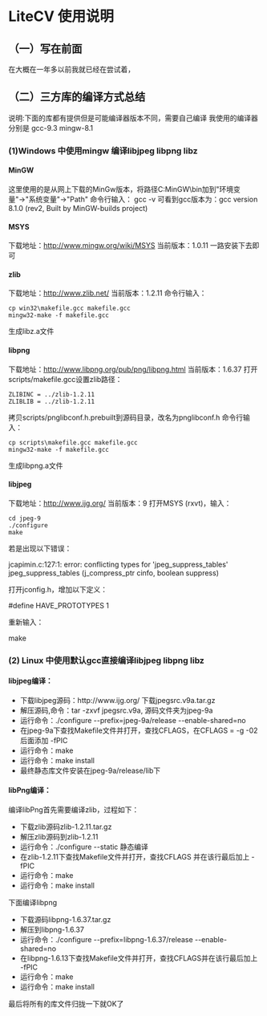 <!--
 * @Descripttion: 
 * @version: 
 * @Author: Yueyang
 * @email: 1700695611@qq.com
 * @Date: 2020-10-27 16:24:49
 * @LastEditors: Yueyang
 * @LastEditTime: 2020-11-01 11:29:01
-->
# LiteCV 使用说明
## （一）写在前面
在大概在一年多以前我就已经在尝试着，



## （二）三方库的编译方式总结

说明:下面的库都有提供但是可能编译器版本不同，需要自己编译
我使用的编译器分别是 gcc-9.3
                    mingw-8.1

### (1)Windows 中使用mingw 编译libjpeg libpng libz

#### MinGW
这里使用的是从网上下载的MinGw版本，将路径C:MinGW\bin加到"环境变量"→"系统变量"→"Path"
命令行输入：
gcc -v
可看到gcc版本为：gcc version 8.1.0 (rev2, Built by MinGW-builds project)

#### MSYS
下载地址：http://www.mingw.org/wiki/MSYS
当前版本：1.0.11
一路安装下去即可

#### zlib
下载地址：http://www.zlib.net/
当前版本：1.2.11
命令行输入：
	
    cp win32\makefile.gcc makefile.gcc
    mingw32-make -f makefile.gcc

生成libz.a文件

#### libpng

下载地址：http://www.libpng.org/pub/png/libpng.html
当前版本：1.6.37
打开scripts/makefile.gcc设置zlib路径：
	
    ZLIBINC = ../zlib-1.2.11
    ZLIBLIB = ../zlib-1.2.11

拷贝scripts/pnglibconf.h.prebuilt到源码目录，改名为pnglibconf.h
命令行输入：
		
    cp scripts\makefile.gcc makefile.gcc
    mingw32-make -f makefile.gcc

生成libpng.a文件

#### libjpeg

下载地址：http://www.ijg.org/
当前版本：9
打开MSYS (rxvt)，输入：
	
	
    cd jpeg-9
    ./configure
    make

若是出现以下错误：

	
	
jcapimin.c:127:1: error: conflicting types for 'jpeg_suppress_tables'
 jpeg_suppress_tables (j_compress_ptr cinfo, boolean suppress)

打开jconfig.h，增加以下定义：

	
#define HAVE_PROTOTYPES 1

重新输入：
	
make 


### (2) Linux 中使用默认gcc直接编译libjpeg libpng libz

 #### libjpeg编译：

<ul>
<li>下载libjpeg源码：http://www.ijg.org/
下载jpegsrc.v9a.tar.gz<br>
<li>解压源码,命令：tar -zxvf jpegsrc.v9a,
源码文件夹为jpeg-9a<br>
<li>运行命令：./configure --prefix=jpeg-9a/release --enable-shared=no<br>
 <li>在jpeg-9a下查找Makefile文件并打开，查找CFLAGS，在CFLAGS = -g -02 后面添加 -fPIC<br>
 <li>运行命令：make<br>
 <li>运行命令：make install<br>
 <li>最终静态库文件安装在jpeg-9a/release/lib下
</ul>

#### libPng编译：

编译libPng首先需要编译zlib，过程如下：
<ul>
<li>下载zlib源码zlib-1.2.11.tar.gz<br>
    <li>解压zlib源码到zlib-1.2.11<br>
    <li>运行命令：./configure --static   静态编译<br>
    <li>在zlib-1.2.11下查找Makefile文件并打开，查找CFLAGS 并在该行最后加上 -fPIC<br>
    <li>运行命令：make<br>
    <li>运行命令：make install<br>
</ul>
下面编译libpng
<ul>
    <li>下载源码libpng-1.6.37.tar.gz<br>
    <li>解压到libpng-1.6.37<br>
    <li>运行命令：./configure --prefix=libpng-1.6.37/release --enable-shared=no<br>
    <li>在libpng-1.6.13下查找Makefile文件并打开，查找CFLAGS并在该行最后加上 -fPIC<br>
    <li>运行命令：make<br>
    <li>运行命令：make install<br>
</ul>
最后将所有的库文件归拢一下就OK了

